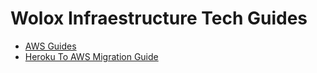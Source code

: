 # Wolox Infraestructure Tech Guides

- [AWS Guides](./docs/aws/README.md)
- [Heroku To AWS Migration Guide](./docs/heroku-to-aws-migration.md)
